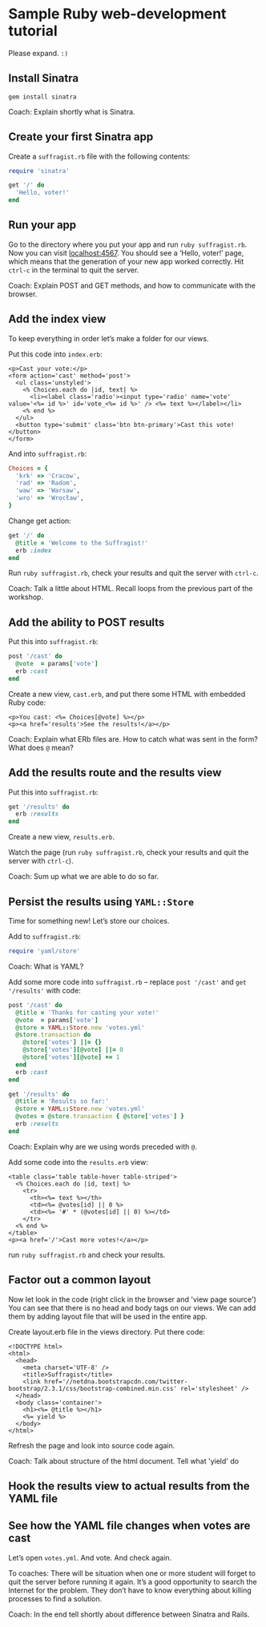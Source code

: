 # Sample Ruby web-development tutorial

Please expand. `:)`

## Install Sinatra

`gem install sinatra`

Coach: Explain shortly what is Sinatra.

## Create your first Sinatra app

Create a `suffragist.rb` file with the following contents:

```Ruby
require 'sinatra'

get '/' do
  'Hello, voter!'
end
```

## Run your app

Go to the directory where you put your app and run `ruby suffragist.rb`. Now you can visit [localhost:4567](http://localhost:4567).
You should see a ‘Hello, voter!’ page, which means that the generation of your new app worked correctly.
Hit `ctrl-c` in the terminal to quit the server.

Coach: Explain POST and GET methods, and how to communicate with the browser.


## Add the index view
To keep everything in order let’s make a folder for our views.

Put this code into `index.erb`:

```ERb
<p>Cast your vote:</p>
<form action='cast' method='post'>
  <ul class='unstyled'>
    <% Choices.each do |id, text| %>
      <li><label class='radio'><input type='radio' name='vote' value='<%= id %>' id='vote_<%= id %>' /> <%= text %></label></li>
    <% end %>
  </ul>
  <button type='submit' class='btn btn-primary'>Cast this vote!</button>
</form>
```
And into `suffragist.rb`:

```Ruby
Choices = {
  'krk' => 'Cracow',
  'rad' => 'Radom',
  'waw' => 'Warsaw',
  'wro' => 'Wrocław',
}
```

Change get action:
```Ruby
get '/' do
  @title = 'Welcome to the Suffragist!'
  erb :index
end
```

Run `ruby suffragist.rb`, check your results and quit the server with `ctrl-c`.

Coach: Talk a little about HTML. Recall loops from the previous part of the workshop.

## Add the ability to POST results

Put this into `suffragist.rb`:

```Ruby
post '/cast' do
  @vote  = params['vote']
  erb :cast
end
```

Create a new view, `cast.erb`, and put there some HTML with embedded Ruby code:

```ERb
<p>You cast: <%= Choices[@vote] %></p>
<p><a href='results'>See the results!</a></p>
```

Coach: Explain what ERb files are. How to catch what was sent in the form? What does `@` mean?

## Add the results route and the results view

Put this into `suffragist.rb`:

```Ruby
get '/results' do
  erb :results
end
```

Create a new view, `results.erb`.

Watch the page (run `ruby suffragist.rb`, check your results and quit the server with `ctrl-c`).

Coach: Sum up what we are able to do so far.

## Persist the results using `YAML::Store`

Time for something new! Let’s store our choices.

Add to `suffragist.rb`:

```Ruby
require 'yaml/store'
```

Coach: What is YAML?

Add some more code into `suffragist.rb` – replace
`post '/cast'` and `get '/results'` with code:

```Ruby
post '/cast' do
  @title = 'Thanks for casting your vote!'
  @vote  = params['vote']
  @store = YAML::Store.new 'votes.yml'
  @store.transaction do
    @store['votes'] ||= {}
    @store['votes'][@vote] ||= 0
    @store['votes'][@vote] += 1
  end
  erb :cast
end

get '/results' do
  @title = 'Results so far:'
  @store = YAML::Store.new 'votes.yml'
  @votes = @store.transaction { @store['votes'] }
  erb :results
end
```

Coach: Explain why are we using words preceded with `@`.

Add some code into the `results.erb` view:

```ERb
<table class='table table-hover table-striped'>
  <% Choices.each do |id, text| %>
    <tr>
      <th><%= text %></th>
      <td><%= @votes[id] || 0 %>
      <td><%= '#' * (@votes[id] || 0) %></td>
    </tr>
  <% end %>
</table>
<p><a href='/'>Cast more votes!</a></p>
```

run `ruby suffragist.rb` and check your results.

## Factor out a common layout

Now let look in the code (right click in the browser and 'view page source')
You can see that there is no head and body tags on our views.
We can add them by adding layout file that will be used in the entire app.

Create layout.erb file in the views directory. Put there code:

```ERb
<!DOCTYPE html>
<html>
  <head>
    <meta charset='UTF-8' />
    <title>Suffragist</title>
    <link href='//netdna.bootstrapcdn.com/twitter-bootstrap/2.3.1/css/bootstrap-combined.min.css' rel='stylesheet' />
  </head>
  <body class='container'>
    <h1><%= @title %></h1>
    <%= yield %>
  </body>
</html>
```

Refresh the page and look into source code again.

Coach: Talk about structure of the html document. Tell what 'yield' do

## Hook the results view to actual results from the YAML file

## See how the YAML file changes when votes are cast

Let’s open `votes.yml`. And vote. And check again.

To coaches: There will be situation when one or more student will
forget to quit the server before running it again. It’s a good
opportunity to search the Internet for the problem. They don’t
have to know everything about killing processes to find a solution.

Coach: In the end tell shortly about difference between Sinatra and Rails.
